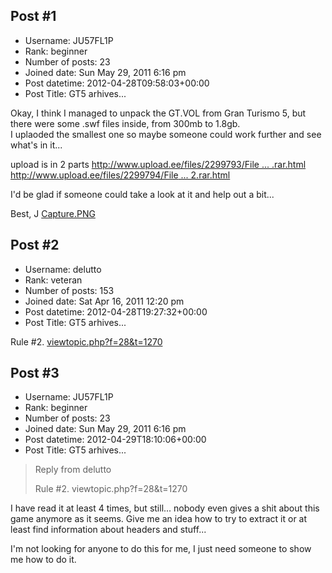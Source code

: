 ## Post #1
- Username: JU57FL1P
- Rank: beginner
- Number of posts: 23
- Joined date: Sun May 29, 2011 6:16 pm
- Post datetime: 2012-04-28T09:58:03+00:00
- Post Title: GT5 arhives...

Okay, I think I managed to unpack the GT.VOL from Gran Turismo 5, but there were some .swf files inside, from 300mb to 1.8gb.   
I uplaoded the smallest one so maybe someone could work further and see what's in it...


upload is in 2 parts [http://www.upload.ee/files/2299793/File ... .rar.html
](http://www.upload.ee/files/2299793/File0007.part1.rar.html)
[http://www.upload.ee/files/2299794/File ... 2.rar.html](http://www.upload.ee/files/2299794/File0007.part2.rar.html)


I'd be glad if someone could take a look at it and help out a bit...


Best,
J
[Capture.PNG](https://xentaxbackup.github.io/file/5370_Capture.PNG)
## Post #2
- Username: delutto
- Rank: veteran
- Number of posts: 153
- Joined date: Sat Apr 16, 2011 12:20 pm
- Post datetime: 2012-04-28T19:27:32+00:00
- Post Title: GT5 arhives...

Rule #2.
[viewtopic.php?f=28&t=1270](http://forum.xentax.com/viewtopic.php?f=28&t=1270)
## Post #3
- Username: JU57FL1P
- Rank: beginner
- Number of posts: 23
- Joined date: Sun May 29, 2011 6:16 pm
- Post datetime: 2012-04-29T18:10:06+00:00
- Post Title: GT5 arhives...

> Reply from delutto
>
> Rule #2.
viewtopic.php?f=28&t=1270

I have read it at least 4 times, but still... nobody even gives a shit about this game anymore as it seems. Give me an idea how to try to extract it or at least find information about headers and stuff...

I'm not looking for anyone to do this for me, I just need someone to show me how to do it.
